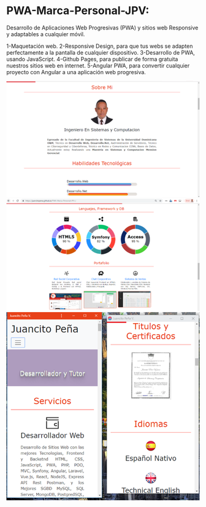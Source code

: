 # PWA-Marca-Personal-JPV:
Desarrollo de Aplicaciones Web Progresivas (PWA) y sitios web Responsive y adaptables a cualquier móvil.

1-Maquetación web.
2-Responsive Design, para que tus webs se adapten perfectamente a la pantalla de cualquier dispositivo.
3-Desarrollo de PWA, usando JavaScript.
4-Github Pages, para publicar de forma gratuita nuestros sitios web en internet.
5-Angular PWA, para convertir cualquier proyecto con Angular a una aplicación web progresiva.

![](img/Portada1.png)
![](img/Portada2.png)
![](img/Portada3.png)
